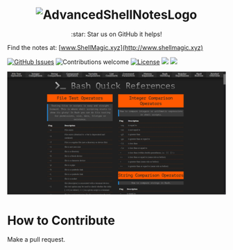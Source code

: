 <h1 align="center">
  <img src="https://github.com/smokingcuke/Advanced-Shell-Notes/blob/master/graphic/logo/logo.png" alt="AdvancedShellNotesLogo" width="600">
</h1>
<p align="center">
:star: Star us on GitHub it helps!

Find the notes at: [www.ShellMagic.xyz](http://www.shellmagic.xyz)


[![GitHub Issues](https://img.shields.io/github/issues/smokingcuke/Advanced-Shell-Notes.svg)](https://github.com/smokingcuke/Advanced-Shell-Notes/issues)
![Contributions welcome](https://img.shields.io/badge/contributions-welcome-orange.svg)
[![License](https://img.shields.io/badge/license-MIT-blue.svg)](https://opensource.org/licenses/MIT)
<a href="https://github.com/smokingcuke/Advanced-Shell-Notes/stargazers"><img src="https://img.shields.io/github/stars/smokingcuke/Advanced-Shell-Notes.svg?style=plasticr"/></a>
<a href="https://github.com/smokingcuke/Advanced-Shell-Notes/commits/master"><img src="https://img.shields.io/github/last-commit/smokingcuke/Advanced-Shell-Notes.svg?style=plasticr"/></a>
</p>

![Webpage Screenshot](./md/screenshot-dark-theme-09-02-2020.png "ShellMagic.xyz")

# How to Contribute
Make a pull request.
